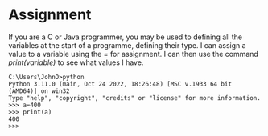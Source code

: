 # Assignment

If you are a C or Java programmer, you may be used to defining all the variables at the start of a programme, defining their type. I can assign a value to a variable using the _=_ for assignment. I can then use the command _print(variable)_ to see what values I have.

```
C:\Users\JohnO>python
Python 3.11.0 (main, Oct 24 2022, 18:26:48) [MSC v.1933 64 bit (AMD64)] on win32
Type "help", "copyright", "credits" or "license" for more information.
>>> a=400
>>> print(a)
400
>>>
```
